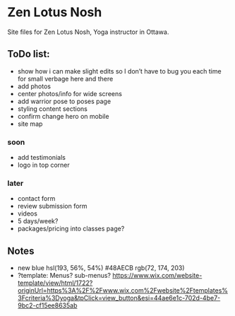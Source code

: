 # Zen Lotus Nosh

Site files for Zen Lotus Nosh, Yoga instructor in Ottawa.

## ToDo list:
- show how i can make slight edits so I don’t have to bug you each time for small verbage here and there
- add photos
- center photos/info for wide screens
- add warrior pose to poses page
- styling content sections
- confirm change hero on mobile
- site map

### soon
- add testimonials
- logo in top corner

### later
- contact form
- review submission form
- videos
- 5 days/week?
- packages/pricing into classes page?



## Notes
- new blue hsl(193, 56%, 54%) #48AECB rgb(72, 174, 203)
- ?template: Menus? sub-menus?
https://www.wix.com/website-template/view/html/1722?originUrl=https%3A%2F%2Fwww.wix.com%2Fwebsite%2Ftemplates%3Fcriteria%3Dyoga&tpClick=view_button&esi=44ae6e1c-702d-4be7-9bc2-cf15ee8635ab

